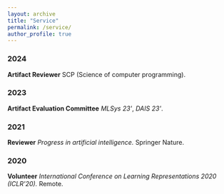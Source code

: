 ```yaml
---
layout: archive
title: "Service"
permalink: /service/
author_profile: true
---
```

### 2024

**Artifact Reviewer** SCP (Science of computer programming).

### 2023

**Artifact Evaluation Committee** *MLSys 23'*, *DAIS 23'*.

### 2021
**Reviewer** *Progress in artificial intelligence.* Springer Nature.

### 2020
**Volunteer** *International Conference on Learning Representations 2020 (ICLR'20).* Remote.
    